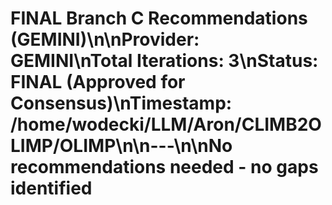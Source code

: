 # FINAL Branch C Recommendations (GEMINI)\n\n**Provider**: GEMINI\n**Total Iterations**: 3\n**Status**: FINAL (Approved for Consensus)\n**Timestamp**: /home/wodecki/LLM/Aron/CLIMB2OLIMP/OLIMP\n\n---\n\nNo recommendations needed - no gaps identified